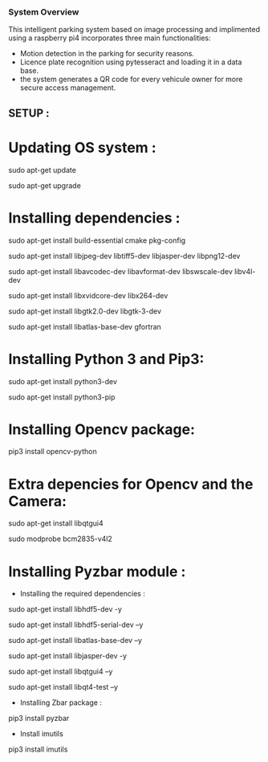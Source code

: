 ### System Overview

This intelligent parking system based on image processing and implimented using a raspberry pi4 incorporates three main functionalities:
- Motion detection in the parking for security reasons.
- Licence plate recognition using pytesseract and loading it in a data base.
- the system generates a QR code for every vehicule owner for more secure access management.

## SETUP :

# Updating OS system :

sudo apt-get update

sudo apt-get upgrade

# Installing dependencies :

sudo apt-get install build-essential cmake pkg-config

sudo apt-get install libjpeg-dev libtiff5-dev libjasper-dev libpng12-dev

sudo apt-get install libavcodec-dev libavformat-dev libswscale-dev libv4l-dev

sudo apt-get install libxvidcore-dev libx264-dev

sudo apt-get install libgtk2.0-dev libgtk-3-dev

sudo apt-get install libatlas-base-dev gfortran

# Installing Python 3 and Pip3:

sudo apt-get install python3-dev

sudo apt-get install python3-pip

# Installing Opencv package:

pip3 install opencv-python

# Extra depencies for Opencv and the Camera:

sudo apt-get install libqtgui4

sudo modprobe bcm2835-v4l2

# Installing Pyzbar module : 

- Installing the required dependencies :

sudo apt-get install libhdf5-dev -y 

sudo apt-get install libhdf5-serial-dev –y 

sudo apt-get install libatlas-base-dev –y 

sudo apt-get install libjasper-dev -y 

sudo apt-get install libqtgui4 –y

sudo apt-get install libqt4-test –y

- Installing Zbar package : 

pip3 install pyzbar

- Install imutils 

pip3 install imutils
























